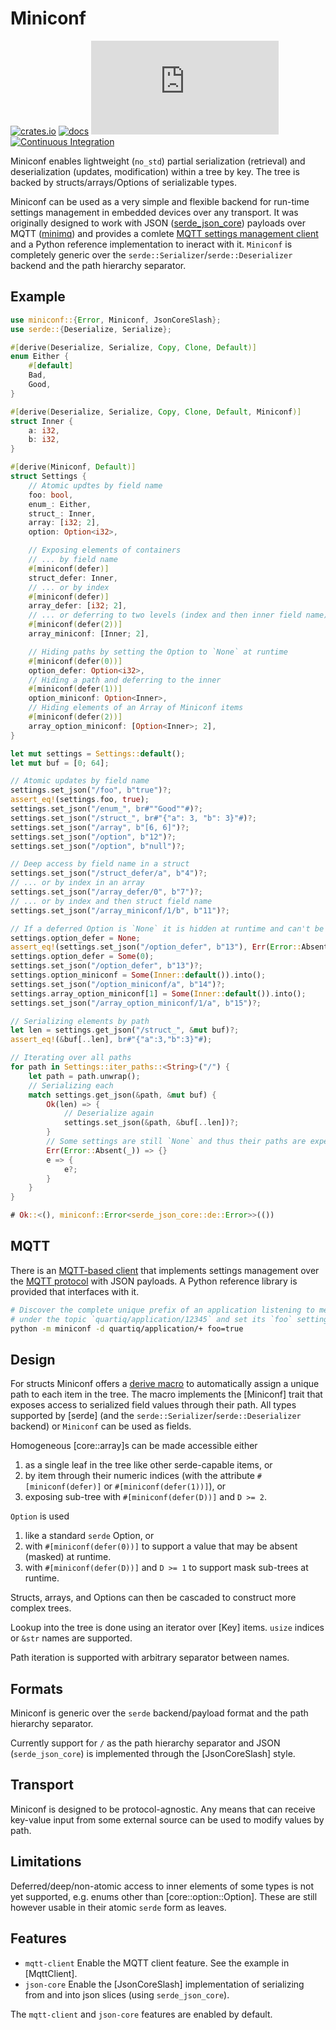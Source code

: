 # Miniconf
[![crates.io](https://img.shields.io/crates/v/miniconf.svg)](https://crates.io/crates/miniconf)
[![docs](https://docs.rs/miniconf/badge.svg)](https://docs.rs/miniconf)
[![QUARTIQ Matrix Chat](https://img.shields.io/matrix/quartiq:matrix.org)](https://matrix.to/#/#quartiq:matrix.org)
[![Continuous Integration](https://github.com/vertigo-designs/miniconf/workflows/Continuous%20Integration/badge.svg)](https://github.com/quartiq/miniconf/actions)

Miniconf enables lightweight (`no_std`) partial serialization (retrieval) and deserialization
(updates, modification) within a tree by key. The tree is backed by
structs/arrays/Options of serializable types.

Miniconf can be used as a very simple and flexible backend for run-time settings management in embedded devices
over any transport. It was originally designed to work with JSON ([serde_json_core](https://docs.rs/serde-json-core))
payloads over MQTT ([minimq](https://docs.rs/minimq)) and provides a comlete [MQTT settings management
client](MqttClient) and a Python reference implementation to ineract with it.
`Miniconf` is completely generic over the `serde::Serializer`/`serde::Deserializer` backend and the path hierarchy separator.

## Example
```rust
use miniconf::{Error, Miniconf, JsonCoreSlash};
use serde::{Deserialize, Serialize};

#[derive(Deserialize, Serialize, Copy, Clone, Default)]
enum Either {
    #[default]
    Bad,
    Good,
}

#[derive(Deserialize, Serialize, Copy, Clone, Default, Miniconf)]
struct Inner {
    a: i32,
    b: i32,
}

#[derive(Miniconf, Default)]
struct Settings {
    // Atomic updtes by field name
    foo: bool,
    enum_: Either,
    struct_: Inner,
    array: [i32; 2],
    option: Option<i32>,

    // Exposing elements of containers
    // ... by field name
    #[miniconf(defer)]
    struct_defer: Inner,
    // ... or by index
    #[miniconf(defer)]
    array_defer: [i32; 2],
    // ... or deferring to two levels (index and then inner field name)
    #[miniconf(defer(2))]
    array_miniconf: [Inner; 2],

    // Hiding paths by setting the Option to `None` at runtime
    #[miniconf(defer(0))]
    option_defer: Option<i32>,
    // Hiding a path and deferring to the inner
    #[miniconf(defer(1))]
    option_miniconf: Option<Inner>,
    // Hiding elements of an Array of Miniconf items
    #[miniconf(defer(2))]
    array_option_miniconf: [Option<Inner>; 2],
}

let mut settings = Settings::default();
let mut buf = [0; 64];

// Atomic updates by field name
settings.set_json("/foo", b"true")?;
assert_eq!(settings.foo, true);
settings.set_json("/enum_", br#""Good""#)?;
settings.set_json("/struct_", br#"{"a": 3, "b": 3}"#)?;
settings.set_json("/array", b"[6, 6]")?;
settings.set_json("/option", b"12")?;
settings.set_json("/option", b"null")?;

// Deep access by field name in a struct
settings.set_json("/struct_defer/a", b"4")?;
// ... or by index in an array
settings.set_json("/array_defer/0", b"7")?;
// ... or by index and then struct field name
settings.set_json("/array_miniconf/1/b", b"11")?;

// If a deferred Option is `None` it is hidden at runtime and can't be accessed
settings.option_defer = None;
assert_eq!(settings.set_json("/option_defer", b"13"), Err(Error::Absent(1)));
settings.option_defer = Some(0);
settings.set_json("/option_defer", b"13")?;
settings.option_miniconf = Some(Inner::default()).into();
settings.set_json("/option_miniconf/a", b"14")?;
settings.array_option_miniconf[1] = Some(Inner::default()).into();
settings.set_json("/array_option_miniconf/1/a", b"15")?;

// Serializing elements by path
let len = settings.get_json("/struct_", &mut buf)?;
assert_eq!(&buf[..len], br#"{"a":3,"b":3}"#);

// Iterating over all paths
for path in Settings::iter_paths::<String>("/") {
    let path = path.unwrap();
    // Serializing each
    match settings.get_json(&path, &mut buf) {
        Ok(len) => {
            // Deserialize again
            settings.set_json(&path, &buf[..len])?;
        }
        // Some settings are still `None` and thus their paths are expected to be absent
        Err(Error::Absent(_)) => {}
        e => {
            e?;
        }
    }
}

# Ok::<(), miniconf::Error<serde_json_core::de::Error>>(())
```

## MQTT
There is an [MQTT-based client](MqttClient) that implements settings management over the [MQTT
protocol](https://mqtt.org) with JSON payloads. A Python reference library is provided that
interfaces with it.

```sh
# Discover the complete unique prefix of an application listening to messages
# under the topic `quartiq/application/12345` and set its `foo` setting to `true`.
python -m miniconf -d quartiq/application/+ foo=true
```

## Design
For structs Miniconf offers a [derive macro](derive.Miniconf.html) to automatically
assign a unique path to each item in the tree.
The macro implements the [Miniconf] trait that exposes access to serialized field values through their path.
All types supported by [serde] (and the `serde::Serializer`/`serde::Deserializer` backend) or `Miniconf`
can be used as fields.

Homogeneous [core::array]s can be made accessible either
1. as a single leaf in the tree like other serde-capable items, or
2. by item through their numeric indices (with the attribute `#[miniconf(defer)]` or `#[miniconf(defer(1))]`), or
3. exposing sub-tree with `#[miniconf(defer(D))]` and `D >= 2`.

`Option` is used
1. like a standard `serde` Option, or
2. with `#[miniconf(defer(0))]` to support a value that may be absent (masked) at runtime.
3. with `#[miniconf(defer(D))]` and `D >= 1` to support mask sub-trees at runtime.

Structs, arrays, and Options can then be cascaded to construct more complex trees.

Lookup into the tree is done using an iterator over [Key] items. `usize` indices or `&str` names are supported.

Path iteration is supported with arbitrary separator between names.

## Formats
Miniconf is generic over the `serde` backend/payload format and the path hierarchy separator.

Currently support for `/` as the path hierarchy separator and JSON (`serde_json_core`) is implemented
through the [JsonCoreSlash] style.

## Transport
Miniconf is designed to be protocol-agnostic. Any means that can receive key-value input from
some external source can be used to modify values by path.

## Limitations
Deferred/deep/non-atomic access to inner elements of some types is not yet supported, e.g. enums
other than [core::option::Option]. These are still however usable in their atomic `serde` form as leaves.

## Features
* `mqtt-client` Enable the MQTT client feature. See the example in [MqttClient].
* `json-core` Enable the [JsonCoreSlash] implementation of serializing from and
  into json slices (using `serde_json_core`).

The `mqtt-client` and `json-core` features are enabled by default.
